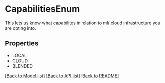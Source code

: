 # CapabilitiesEnum

This lets us know what capabilites in relation to ml/ cloud infrastructure you are opting into.

## Properties
- LOCAL
- CLOUD
- BLENDED

[[Back to Model list]](../README.md#documentation-for-models) [[Back to API list]](../README.md#documentation-for-api-endpoints) [[Back to README]](../README.md)



